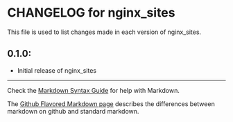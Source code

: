 # CHANGELOG for nginx_sites

This file is used to list changes made in each version of nginx_sites.

## 0.1.0:

* Initial release of nginx_sites

- - -
Check the [Markdown Syntax Guide](http://daringfireball.net/projects/markdown/syntax) for help with Markdown.

The [Github Flavored Markdown page](http://github.github.com/github-flavored-markdown/) describes the differences between markdown on github and standard markdown.
